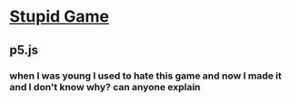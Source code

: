 # [Stupid Game](https://very-stupid-game.netlify.com/ "Stupid Game")
## p5.js
### when I was young I used to hate this game and now I made it and I don't know why? can anyone explain 
